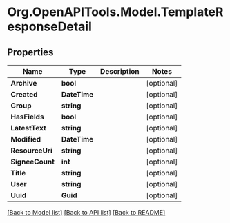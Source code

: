 
# Org.OpenAPITools.Model.TemplateResponseDetail

## Properties

Name | Type | Description | Notes
------------ | ------------- | ------------- | -------------
**Archive** | **bool** |  | [optional] 
**Created** | **DateTime** |  | [optional] 
**Group** | **string** |  | [optional] 
**HasFields** | **bool** |  | [optional] 
**LatestText** | **string** |  | [optional] 
**Modified** | **DateTime** |  | [optional] 
**ResourceUri** | **string** |  | [optional] 
**SigneeCount** | **int** |  | [optional] 
**Title** | **string** |  | [optional] 
**User** | **string** |  | [optional] 
**Uuid** | **Guid** |  | [optional] 

[[Back to Model list]](../README.md#documentation-for-models)
[[Back to API list]](../README.md#documentation-for-api-endpoints)
[[Back to README]](../README.md)

